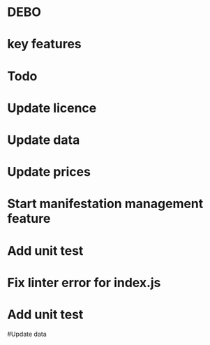 # DEBO

# key features

# Todo

# Update licence

# Update data

# Update prices

# Start manifestation management feature

# Add unit test
# Fix linter error for index.js

# Add unit test

#Update data